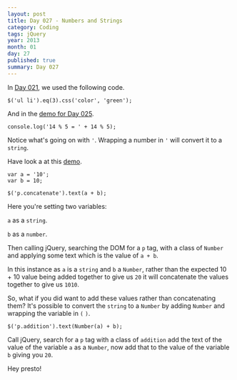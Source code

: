 ```yaml
---
layout: post
title: Day 027 - Numbers and Strings
category: Coding
tags: jQuery
year: 2013
month: 01
day: 27
published: true
summary: Day 027
---
```


In [Day 021](/Day-021), we used the following code.

	$('ul li').eq(3).css('color', 'green');


And in the [demo for Day 025](/Demo-025).

	console.log('14 % 5 = ' + 14 % 5);


Notice what's going on with `'`. Wrapping a number in `'` will convert it to a `string`.

Have look a at this [demo](/Demo-027).

	var a = '10';
	var b = 10;

	$('p.concatenate').text(a + b);


Here you're setting two variables:

`a` as a `string`.

`b` as a `number`.


Then calling jQuery, searching the DOM for a `p` tag, with a class of `Number` and applying some text which is the value of `a + b`.

In this instance as `a` is a `string` and `b` a `Number`, rather than the expected 10 + 10 value being added together to give us `20` it will concatenate the values together to give us `1010`.

So, what if you did want to add these values rather than concatenating them? It's possible to convert the `string` to a `Number` by adding `Number` and wrapping the variable in `(` `)`.

	$('p.addition').text(Number(a) + b);


Call jQuery, search for a `p` tag with a class of `addition` add the text of the value of the variable `a` as a `Number`, now add that to the value of the variable `b` giving you `20`.

Hey presto!